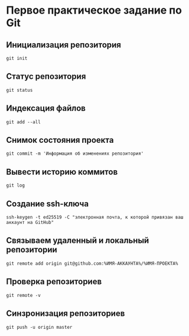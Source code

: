 # Первое практическое задание по Git

## Инициализация репозитория

```
git init
```

## Статус репозитория
```
git status
```

## Индексация файлов

```
git add --all
```

## Снимок состояния проекта

```
git commit -m 'Информация об изменениях репозитория'
```

## Вывести историю коммитов

```
git log
```

## Создание ssh-ключа

```
ssh-keygen -t ed25519 -C "электронная почта, к которой привязан ваш аккаунт на GitHub" 
```

## Связываем удаленный и локальный репозитории

```
git remote add origin git@github.com:%ИМЯ-АККАУНТА%/%ИМЯ-ПРОЕКТА%
```
## Проверка репозиториев

```
git remote -v
```

## Синзронизация репозиториев

```
git push -u origin master
```
